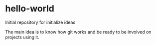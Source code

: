 # hello-world
Initial repository for initialize ideas

The main idea is to know how git works and be ready to be involved on projects using it.

